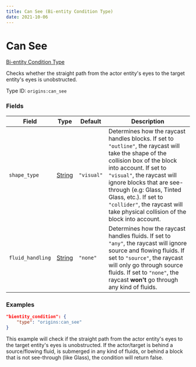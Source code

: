 ```yaml
---
title: Can See (Bi-entity Condition Type)
date: 2021-10-06
---
```


# Can See

[Bi-entity Condition Type](../bientity_condition_types.md)

Checks whether the straight path from the actor entity's eyes to the target entity's eyes is unobstructed.

Type ID: `origins:can_see`


### Fields

Field | Type | Default | Description
------|------|---------|------------
`shape_type` | [String](../data_types/string.md) | `"visual"` | Determines how the raycast handles blocks. If set to `"outline"`, the raycast will take the shape of the collision box of the block into account. If set to `"visual"`, the raycast will ignore blocks that are see-through (e.g: Glass, Tinted Glass, etc.). If set to `"collider"`, the raycast will take physical collision of the block into account.
`fluid_handling` | [String](../data_types/string.md) | `"none"` | Determines how the raycast handles fluids. If set to `"any"`, the raycast will ignore source and flowing fluids. If set to `"source"`, the raycast will only go through source fluids. If set to `"none"`, the raycast **won't** go through any kind of fluids.


### Examples

```json
"bientity_condition": {
    "type": "origins:can_see"
}
```

This example will check if the straight path from the actor entity's eyes to the target entity's eyes is unobstructed. If the actor/target is behind a source/flowing fluid, is submerged in any kind of fluids, or behind a block that is not see-through (like Glass), the condition will return false.
